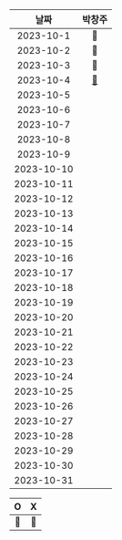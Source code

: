 |    날짜     | 박창주 |
|:---------:|:---:|
| 2023-10-1  |🔴|
| 2023-10-2  |🔴|
| 2023-10-3  |🔵|
| 2023-10-4  |[🔵](https://github.com/ds4pae/Daily-Study)|
| 2023-10-5  ||
| 2023-10-6  ||
| 2023-10-7  ||
| 2023-10-8  ||
| 2023-10-9  ||
| 2023-10-10 ||
| 2023-10-11 ||
| 2023-10-12 ||
| 2023-10-13 ||
| 2023-10-14 ||
| 2023-10-15 ||
| 2023-10-16 ||
| 2023-10-17 ||
| 2023-10-18 ||
| 2023-10-19 ||
| 2023-10-20 ||
| 2023-10-21 ||
| 2023-10-22 ||
| 2023-10-23 ||
| 2023-10-24 ||
| 2023-10-25 ||
| 2023-10-26 ||
| 2023-10-27 ||
| 2023-10-28 ||
| 2023-10-29 ||
| 2023-10-30 ||
| 2023-10-31 ||


|     O      | X |
|:-----------:|:----:|
|    🔵    |  🔴  |
